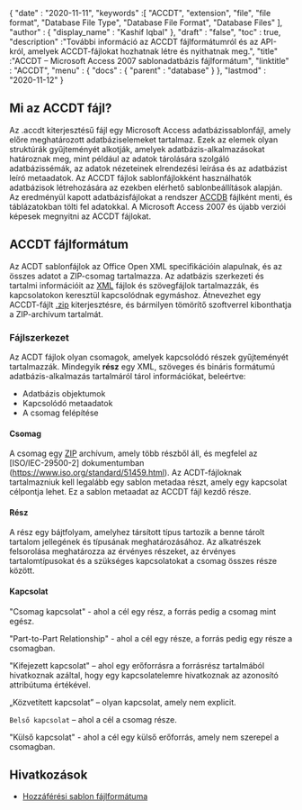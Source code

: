 {
  "date" : "2020-11-11",
  "keywords" :[ "ACCDT", "extension", "file", "file format", "Database File Type", "Database File Format", "Database Files" ],
  "author" : {
    "display_name" : "Kashif Iqbal"
},
  "draft" : "false",
  "toc" : true,
  "description" :"További információ az ACCDT fájlformátumról és az API-król, amelyek ACCDT-fájlokat hozhatnak létre és nyithatnak meg.",
  "title" :"ACCDT – Microsoft Access 2007 sablonadatbázis fájlformátum",
  "linktitle" : "ACCDT",
  "menu" : {
    "docs" : {
      "parent" : "database"
}
},
  "lastmod" : "2020-11-12"
}

## Mi az ACCDT fájl?

Az .accdt kiterjesztésű fájl egy Microsoft Access adatbázissablonfájl, amely előre meghatározott adatbáziselemeket tartalmaz. Ezek az elemek olyan struktúrák gyűjteményét alkotják, amelyek adatbázis-alkalmazásokat határoznak meg, mint például az adatok tárolására szolgáló adatbázissémák, az adatok nézeteinek elrendezési leírása és az adatbázist leíró metaadatok. Az ACCDT fájlok sablonfájlokként használhatók adatbázisok létrehozására az ezekben elérhető sablonbeállítások alapján. Az eredményül kapott adatbázisfájlokat a rendszer [ACCDB](/hu/database/accdb/) fájlként menti, és táblázatokban tölti fel adatokkal. A Microsoft Access 2007 és újabb verziói képesek megnyitni az ACCDT fájlokat.

## ACCDT fájlformátum

Az ACDT sablonfájlok az Office Open XML specifikációin alapulnak, és az összes adatot a ZIP-csomag tartalmazza. Az adatbázis szerkezeti és tartalmi információit az [XML](/hu/web/xml/) fájlok és szövegfájlok tartalmazzák, és kapcsolatokon keresztül kapcsolódnak egymáshoz. Átnevezhet egy ACCDT-fájlt [.zip](/hu/compression/zip/) kiterjesztésre, és bármilyen tömörítő szoftverrel kibonthatja a ZIP-archívum tartalmát.

### Fájlszerkezet

Az ACDT fájlok olyan csomagok, amelyek kapcsolódó részek gyűjteményét tartalmazzák. Mindegyik **rész** egy XML, szöveges és bináris formátumú adatbázis-alkalmazás tartalmáról tárol információkat, beleértve:

* Adatbázis objektumok
* Kapcsolódó metaadatok
* A csomag felépítése

#### Csomag

A csomag egy [ZIP](/hu/compression/zip/) archívum, amely több részből áll, és megfelel az [ISO/IEC-29500-2] dokumentumban (https://www.iso.org/standard/51459.html). Az ACDT-fájloknak tartalmazniuk kell legalább egy sablon metadaa részt, amely egy kapcsolat célpontja lehet. Ez a sablon metaadat az ACCDT fájl kezdő része.

#### Rész

A rész egy bájtfolyam, amelyhez társított típus tartozik a benne tárolt tartalom jellegének és típusának meghatározásához. Az alkatrészek felsorolása meghatározza az érvényes részeket, az érvényes tartalomtípusokat és a szükséges kapcsolatokat a csomag összes része között.

#### Kapcsolat

"Csomag kapcsolat" - ahol a cél egy rész, a forrás pedig a csomag mint egész.

"Part-to-Part Relationship" - ahol a cél egy része, a forrás pedig egy része a csomagban.

"Kifejezett kapcsolat" – ahol egy erőforrásra a forrásrész tartalmából hivatkoznak azáltal, hogy egy kapcsolatelemre hivatkoznak az azonosító attribútuma értékével.

„Közvetített kapcsolat” – olyan kapcsolat, amely nem explicit.

`Belső kapcsolat` – ahol a cél a csomag része.

"Külső kapcsolat" - ahol a cél egy külső erőforrás, amely nem szerepel a csomagban.

## Hivatkozások ##

* [Hozzáférési sablon fájlformátuma](https://learn.microsoft.com/en-us/openspecs/sharepoint_protocols/ms-accdt/0a4a68d7-7a85-4a27-ad74-730db57862d7)

